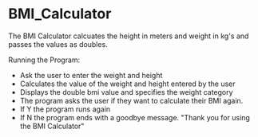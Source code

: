 # BMI_Calculator

The BMI Calculator calcuates the height in meters and weight in kg's and passes the values as doubles.

Running the Program:

* Ask the user to enter the weight and height
* Calculates the value of the weight and height entered by the user
* Displays the double bmi value and specifies the weight category
* The program asks the user if they want to calculate their BMI again.
* If Y the program runs again
* If N the program ends with a goodbye message. "Thank you for using the BMI Calculator"

